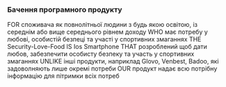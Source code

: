 ### Бачення програмного продукту
FOR споживача як повнолітньої людини з будь якою освітою, із середнім або вище середнього рівнем доходу WHO має потребу у любові, особистій безпеці та участі у спортивних змаганнях THE Security-Love-Food IS Ios Smartphone THAT розроблений щоб дати любов, забезпечити особисту безпеку та участь у спортивних змаганнях UNLIKE інші продукти, наприклад Glovo, Venbest, Badoo, які задоволняють лише окремі потреби OUR продукт надає всю потрібну інформацію для пітримки всіх потреб
